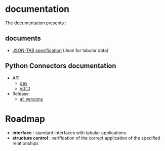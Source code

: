 # documentation

The documentation presents :

## documents

- [JSON-TAB specification](https://github.com/loco-philippe/NTV/blob/main/documentation/JSON-TAB-standard.pdf) (Json for tabular data)

## Python Connectors documentation

- API
  - [dev](https://loco-philippe.github.io/tab-dataset/tab_dataset.html)
  - [v0.1.1](https://loco-philippe.github.io/tab-dataset/v0.1.1/tab_dataset.html)
- Release
  - [all versions](https://github.com/loco-philippe/tab-dataset/tree/main/docs/release.rst)

# Roadmap

- **interface** : standard interfaces with tabular applications
- **structure control** : verification of the correct application of the specified relationships
